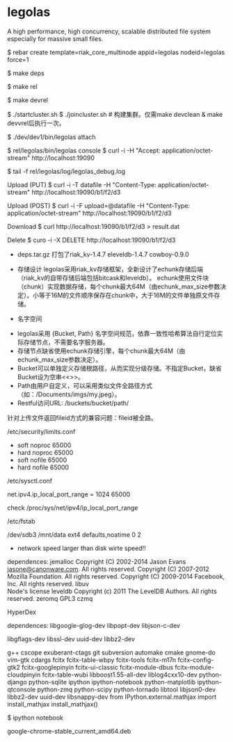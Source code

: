 legolas
=======

A high performance, high concurrency, scalable distributed file system especially for massive small files. 

$ rebar create template=riak_core_multinode appid=legolas nodeid=legolas force=1

$ make deps

$ make rel

$ make devrel

$ ./startcluster.sh
$ ./joincluster.sh # 构建集群。仅需make devclean & make devvrel后执行一次。

$ ./dev/dev1/bin/legolas attach

$ rel/legolas/bin/legolas console
$ curl -i -H "Accept: application/octet-stream" http://localhost:19090

$ tail -f rel/legolas/log/legolas_debug.log

Upload (PUT)
$ curl -i -T datafile -H "Content-Type: application/octet-stream" http://localhost:19090/b1/f2/d3

Upload (POST)
$ curl -i -F upload=@datafile -H "Content-Type: application/octet-stream" http://localhost:19090/b1/f2/d3

Download
$ curl http://localhost:19090/b1/f2/d3 > result.dat

Delete
$ curo -i -X DELETE http://localhost:19090/b1/f2/d3

* deps.tar.gz
打包了riak_kv-1.4.7 eleveldb-1.4.7 cowboy-0.9.0

* 存储设计
legolas采用riak_kv存储框架，全新设计了echunk存储后端（riak_kv的自带存储后端包括bitcask和leveldb）。
echunk使用文件块（chunk）实现数据存储，每个chunk最大64M（由echunk_max_size参数决定）。小等于16M的文件顺序保存在chunk中，大于16M的文件单独原文件存储。

* 名字空间
- legolas采用 {Bucket, Path} 名字空间规范，依靠一致性哈希算法自行定位实际存储节点，不需要名字服务器。
- 存储节点缺省使用echunk存储引擎，每个chunk最大64M（由echunk_max_size参数决定）。
- Bucket可以单独定义存储根路径，从而实现分级存储。不指定Bucket，缺省Bucket设为空串<<>>。
- Path由用户自定义，可以采用类似文件全路径方式（如：/Documents/imgs/my.jpeg）。
- Restful访问URL: /buckets/bucket/path/

针对上传文件返回fileid方式的兼容问题：fileid被全路。

/etc/security/limits.conf

*    soft    noproc    65000
*    hard    noproc    65000
*    soft    nofile    65000
*    hard    nofile    65000

/etc/sysctl.conf

net.ipv4.ip_local_port_range = 1024 65000

check /proc/sys/net/ipv4/ip_local_port_range

/etc/fstab

/dev/sdb3 /mnt/data ext4 defaults,noatime 0 2

* network speed larger than disk wirte speed!! 

dependences:
    jemalloc 
        Copyright (C) 2002-2014 Jason Evans <jasone@canonware.com>.
        All rights reserved.
        Copyright (C) 2007-2012 Mozilla Foundation.  All rights reserved.
        Copyright (C) 2009-2014 Facebook, Inc.  All rights reserved.
    libuv  
        Node's license
    leveldb 
        Copyright (c) 2011 The LevelDB Authors. All rights reserved.
    zeromq 
        GPL3
    czmq



HyperDex

dependences:
libgoogle-glog-dev
libpopt-dev
libjson-c-dev

libgflags-dev
libssl-dev
uuid-dev
libbz2-dev

g++ cscope exuberant-ctags git subversion automake cmake gnome-do vim-gtk cdargs
fcitx fcitx-table-wbpy fcitx-tools fcitx-m17n fcitx-config-gtk2 fcitx-googlepinyin fcitx-ui-classic fcitx-module-dbus fcitx-module-cloudpinyin  fcitx-table-wubi
libboost1.55-all-dev liblog4cxx10-dev
python-django python-sqlite
ipython ipython-notebook python-matplotlib ipython-qtconsole python-zmq  python-scipy
python-tornado 
libtool libjson0-dev libbz2-dev uuid-dev libsnappy-dev
from IPython.external.mathjax import install_mathjax
install_mathjax()

$ ipython notebook

google-chrome-stable_current_amd64.deb

